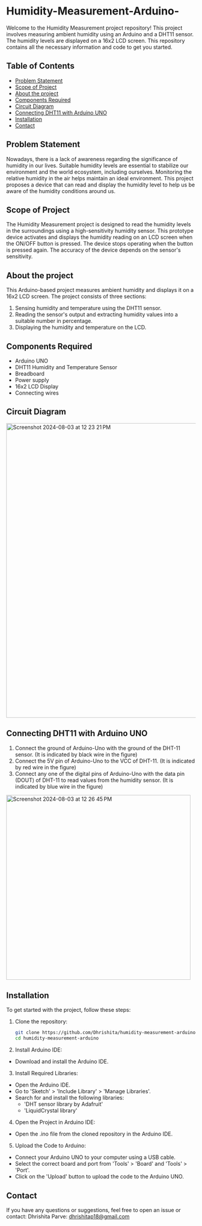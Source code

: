 # Humidity-Measurement-Arduino-
Welcome to the Humidity Measurement project repository! This project involves measuring ambient humidity using an Arduino and a DHT11 sensor. The humidity levels are displayed on a 16x2 LCD screen. This repository contains all the necessary information and code to get you started.

## Table of Contents

- [Problem Statement](#problemstatement)
- [Scope of Project](#scopeofproject)
- [About the project](#abouttheproject)
- [Components Required](#componentsrequired)
- [Circuit Diagram](#circuitdiagram)
- [Connecting DHT11 with Arduino UNO](#connectingDHT11witharduinoUNO)
- [Installation](#installation)
- [Contact](#contact)

## Problem Statement

Nowadays, there is a lack of awareness regarding the significance of humidity in our lives. Suitable humidity levels are essential to stabilize our environment and the world ecosystem, including ourselves. Monitoring the relative humidity in the air helps maintain an ideal environment. This project proposes a device that can read and display the humidity level to help us be aware of the humidity conditions around us.

## Scope of Project

The Humidity Measurement project is designed to read the humidity levels in the surroundings using a high-sensitivity humidity sensor. This prototype device activates and displays the humidity reading on an LCD screen when the ON/OFF button is pressed. The device stops operating when the button is pressed again. The accuracy of the device depends on the sensor's sensitivity.

## About the project
This Arduino-based project measures ambient humidity and displays it on a 16x2 LCD screen. The project consists of three sections:

1. Sensing humidity and temperature using the DHT11 sensor.
2. Reading the sensor's output and extracting humidity values into a suitable number in percentage.
3. Displaying the humidity and temperature on the LCD.

## Components Required

- Arduino UNO
- DHT11 Humidity and Temperature Sensor
- Breadboard
- Power supply
- 16x2 LCD Display
- Connecting wires

## Circuit Diagram

<img width="781" alt="Screenshot 2024-08-03 at 12 23 21 PM" src="https://github.com/user-attachments/assets/7eb99a40-baab-44b7-b630-85ad1f1f542c">

## Connecting DHT11 with Arduino UNO
1. Connect the ground of Arduino-Uno with the ground of the DHT-11 sensor.
(It is indicated by black wire in the figure)
2. Connect the 5V pin of Arduino-Uno to the VCC of DHT-11.
(It is indicated by red wire in the figure)
3. Connect any one of the digital pins of Arduino-Uno with the data pin (DOUT) of DHT-11 to read values from the humidity sensor.
(It is indicated by blue wire in the figure)

<img width="490" alt="Screenshot 2024-08-03 at 12 26 45 PM" src="https://github.com/user-attachments/assets/081c3718-a964-40c6-874f-1aebf74d066c">

## Installation

To get started with the project, follow these steps:

1. Clone the repository:
   
   ```bash
   git clone https://github.com/Dhrishita/humidity-measurement-arduino.git
   cd humidity-measurement-arduino
   
2. Install Arduino IDE:

- Download and install the Arduino IDE.

3. Install Required Libraries:

- Open the Arduino IDE.
- Go to 'Sketch' > 'Include Library' > 'Manage Libraries'.
- Search for and install the following libraries:
  - 'DHT sensor library by Adafruit'
  - 'LiquidCrystal library'
  
4. Open the Project in Arduino IDE:

- Open the .ino file from the cloned repository in the Arduino IDE.
  
5. Upload the Code to Arduino:

- Connect your Arduino UNO to your computer using a USB cable.
- Select the correct board and port from 'Tools' > 'Board' and 'Tools' > 'Port'.
- Click on the 'Upload' button to upload the code to the Arduino UNO.
   
## Contact
If you have any questions or suggestions, feel free to open an issue or contact:
Dhrishita Parve: dhrishitap18@gmail.com
